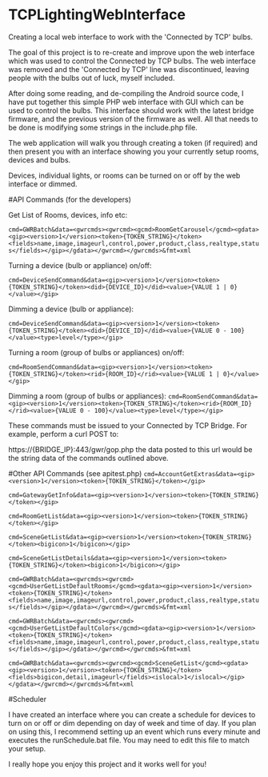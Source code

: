 # TCPLightingWebInterface
Creating a local web interface to work with the 'Connected by TCP' bulbs.

The goal of this project is to re-create and improve upon the web interface which was used to control the Connected by TCP bulbs. The web interface was removed and the 'Connected by TCP' line was discontinued, leaving people with the bulbs out of luck, myself included.

After doing some reading, and de-compiling the Android source code, I have put together this simple PHP web interface with GUI which can be used to control the bulbs. This interface should work with the latest bridge firmware, and the previous version of the firmware  as well. All that needs to be done is modifying some strings in the include.php file.

The web application will walk you through creating a token (if required) and then present you with an interface showing you your currently setup rooms, devices and bulbs.

Devices, individual lights, or rooms can be turned on or off by the web interface or dimmed.

#API Commands (for the developers)

Get List of Rooms, devices, info etc:

`cmd=GWRBatch&data=<gwrcmds><gwrcmd><gcmd>RoomGetCarousel</gcmd><gdata><gip><version>1</version><token>{TOKEN_STRING}</token><fields>name,image,imageurl,control,power,product,class,realtype,status</fields></gip></gdata></gwrcmd></gwrcmds>&fmt=xml`

Turning a device (bulb or appliance) on/off:

`cmd=DeviceSendCommand&data=<gip><version>1</version><token>{TOKEN_STRING}</token><did>{DEVICE_ID}</did><value>{VALUE 1 | 0}</value></gip>`
  
Dimming a device (bulb or appliance):

`cmd=DeviceSendCommand&data=<gip><version>1</version><token>{TOKEN_STRING}</token><did>{DEVICE_ID}</did><value>{VALUE 0 - 100}</value><type>level</type></gip>`

Turning a room (group of bulbs or appliances) on/off:

`cmd=RoomSendCommand&data=<gip><version>1</version><token>{TOKEN_STRING}</token><rid>{ROOM_ID}</rid><value>{VALUE 1 | 0}</value></gip>`

Dimming a room (group of bulbs or appliances):
`cmd=RoomSendCommand&data=<gip><version>1</version><token>{TOKEN_STRING}</token><rid>{ROOM_ID}</rid><value>{VALUE 0 - 100}</value><type>level</type></gip>`

These commands must be issued to your Connected by TCP Bridge. For example, perform a curl POST to:

https://{BRIDGE_IP}:443/gwr/gop.php the data posted to this url would be the string data of the commands outlined above.

#Other API Commands (see apitest.php)
`cmd=AccountGetExtras&data=<gip><version>1</version><token>{TOKEN_STRING}</token></gip>`

`cmd=GatewayGetInfo&data=<gip><version>1</version><token>{TOKEN_STRING}</token></gip>`

`cmd=RoomGetList&data=<gip><version>1</version><token>{TOKEN_STRING}</token></gip>`

`cmd=SceneGetList&data=<gip><version>1</version><token>{TOKEN_STRING}</token><bigicon>1</bigicon></gip>`

`cmd=SceneGetListDetails&data=<gip><version>1</version><token>{TOKEN_STRING}</token><bigicon>1</bigicon></gip>`

`cmd=GWRBatch&data=<gwrcmds><gwrcmd><gcmd>UserGetListDefaultRooms</gcmd><gdata><gip><version>1</version><token>{TOKEN_STRING}</token><fields>name,image,imageurl,control,power,product,class,realtype,status</fields></gip></gdata></gwrcmd></gwrcmds>&fmt=xml`

`cmd=GWRBatch&data=<gwrcmds><gwrcmd><gcmd>UserGetListDefaultColors</gcmd><gdata><gip><version>1</version><token>{TOKEN_STRING}</token><fields>name,image,imageurl,control,power,product,class,realtype,status</fields></gip></gdata></gwrcmd></gwrcmds>&fmt=xml`

`cmd=GWRBatch&data=<gwrcmds><gwrcmd><gcmd>SceneGetList</gcmd><gdata><gip><version>1</version><token>{TOKEN_STRING}</token><fields>bigicon,detail,imageurl</fields><islocal>1</islocal></gip></gdata></gwrcmd></gwrcmds>&fmt=xml`

#Scheduler

I have created an interface where you can create a schedule for devices to turn on or off or dim depending on day of week and time of day. If you plan on using this, I recommend setting up an event which runs every minute and executes the runSchedule.bat file. You may need to edit this file to match your setup.

I really hope you enjoy this project and it works well for you!



